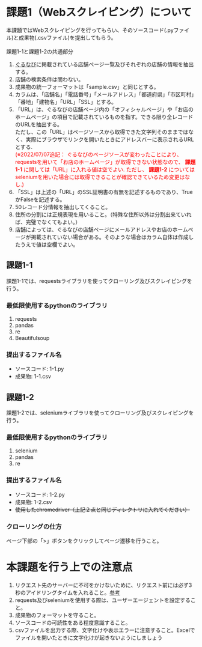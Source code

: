# 課題1（Webスクレイピング）について
本課題ではWebスクレイピングを行ってもらい、そのソースコード(.pyファイル)と成果物(.csvファイル)を提出してもらう。<br>
<br>
課題1-1と課題1-2の共通部分<br>

1. [ぐるなび](https://www.gnavi.co.jp/)に掲載されている店舗ページ一覧及びそれぞれの店舗の情報を抽出する。
2. 店舗の検索条件は問わない。
3. 成果物の統一フォーマットは「sample.csv」と同じとする。<br>
4. カラムは、「店舗名」「電話番号」「メールアドレス」「都道府県」「市区町村」「番地」「建物名」「URL」「SSL」とする。<br>
5. 「URL」は、ぐるなびの店舗ページ内の「オフィシャルページ」や「お店のホームページ」の項目で記載されているものを指す。できる限り全レコードのURLを抽出する。<br>
ただし、この「URL」はページソースから取得できた文字列そのままではなく、実際にブラウザでリンクを開いたときにアドレスバーに表示されるURLとする.<br>
<span style="color: red; ">(※2022/07/07追記： ぐるなびのページソースが変わったことにより、requestsを用いて「お店のホームページ」が取得できない状態なので、 **課題1-1** に関しては「URL」に入れる値は空でよい. ただし、 **課題1-2** についてはseleniumを用いた場合には取得できることが確認できているため変更はなし.)</span>
6. 「SSL」は上述の「URL」のSSL証明書の有無を記述するものであり、TrueかFalseを記述する。
7. 50レコード分情報を抽出してくること。
8. 住所の分割には正規表現を用いること。（特殊な住所以外は分割出来ていれば、完璧でなくてもよい。）
9. 店舗によっては、ぐるなびの店舗ページにメールアドレスやお店のホームページが掲載されていない場合がある。そのような場合はカラム自体は作成したうえで値は空欄でよい。
## 課題1-1
課題1-1では、requestsライブラリを使ってクローリング及びスクレイピングを行う。<br>
### 最低限使用するpythonのライブラリ
1. requests
2. pandas
3. re
4. Beautifulsoup

### 提出するファイル名
- ソースコード: 1-1.py
- 成果物: 1-1.csv

## 課題1-2
課題1-2では、seleniumライブラリを使ってクローリング及びスクレイピングを行う。<br>
### 最低限使用するpythonのライブラリ
1. selenium
2. pandas
3. re

### 提出するファイル名
- ソースコード: 1-2.py
- 成果物: 1-2.csv
- ~~使用したchromedriver（上記２点と同じディレクトリに入れてください）~~

### クローリングの仕方
ページ下部の「>」ボタンをクリックしてページ遷移を行うこと。

# 本課題を行う上での注意点
1. リクエスト先のサーバーに不可をかけないために、リクエスト前には必ず3秒のアイドリングタイムを入れること。[参考](https://docs.pyq.jp/column/crawler.html)
2. requests及びseleniumを使用する際は、ユーザーエージェントを設定すること。
3. 成果物のフォーマットを守ること。
4. ソースコードの可読性をある程度意識すること。
5. csvファイルを出力する際、文字化けや表示エラーに注意すること。Excelでファイルを開いたときに文字化けが起きないようにしましょう
